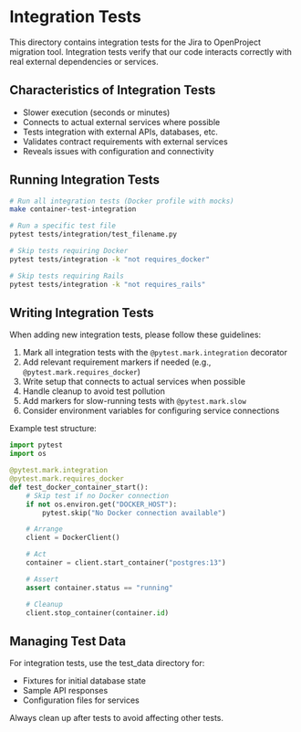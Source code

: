 # Integration Tests

This directory contains integration tests for the Jira to OpenProject migration tool. Integration tests verify that our code interacts correctly with real external dependencies or services.

## Characteristics of Integration Tests

- Slower execution (seconds or minutes)
- Connects to actual external services where possible
- Tests integration with external APIs, databases, etc.
- Validates contract requirements with external services
- Reveals issues with configuration and connectivity

## Running Integration Tests

```bash
# Run all integration tests (Docker profile with mocks)
make container-test-integration

# Run a specific test file
pytest tests/integration/test_filename.py

# Skip tests requiring Docker
pytest tests/integration -k "not requires_docker"

# Skip tests requiring Rails
pytest tests/integration -k "not requires_rails"
```

## Writing Integration Tests

When adding new integration tests, please follow these guidelines:

1. Mark all integration tests with the `@pytest.mark.integration` decorator
2. Add relevant requirement markers if needed (e.g., `@pytest.mark.requires_docker`)
3. Write setup that connects to actual services when possible
4. Handle cleanup to avoid test pollution
5. Add markers for slow-running tests with `@pytest.mark.slow`
6. Consider environment variables for configuring service connections

Example test structure:

```python
import pytest
import os

@pytest.mark.integration
@pytest.mark.requires_docker
def test_docker_container_start():
    # Skip test if no Docker connection
    if not os.environ.get("DOCKER_HOST"):
        pytest.skip("No Docker connection available")

    # Arrange
    client = DockerClient()

    # Act
    container = client.start_container("postgres:13")

    # Assert
    assert container.status == "running"

    # Cleanup
    client.stop_container(container.id)
```

## Managing Test Data

For integration tests, use the test_data directory for:

- Fixtures for initial database state
- Sample API responses
- Configuration files for services

Always clean up after tests to avoid affecting other tests.
